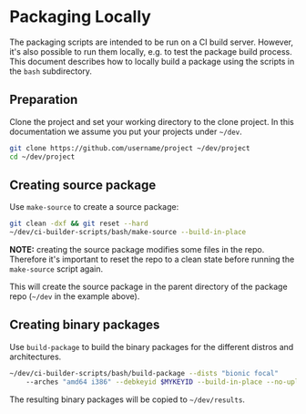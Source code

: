 # Packaging Locally

The packaging scripts are intended to be run on a CI build server. However,
it's also possible to run them locally, e.g. to test the package build process.
This document describes how to locally build a package using the scripts in
the `bash` subdirectory.

## Preparation

Clone the project and set your working directory to the clone project. In
this documentation we assume you put your projects under `~/dev`.

```bash
git clone https://github.com/username/project ~/dev/project
cd ~/dev/project
```

## Creating source package

Use `make-source` to create a source package:

```bash
git clean -dxf && git reset --hard
~/dev/ci-builder-scripts/bash/make-source --build-in-place
```

**NOTE:** creating the source package modifies some files in the repo. Therefore
it's important to reset the repo to a clean state before running the
`make-source` script again.

This will create the source package in the parent directory of the package repo
(`~/dev` in the example above).

## Creating binary packages

Use `build-package` to build the binary packages for the different distros and
architectures.

```bash
~/dev/ci-builder-scripts/bash/build-package --dists "bionic focal"
	--arches "amd64 i386" --debkeyid $MYKEYID --build-in-place --no-upload
```

The resulting binary packages will be copied to `~/dev/results`.
